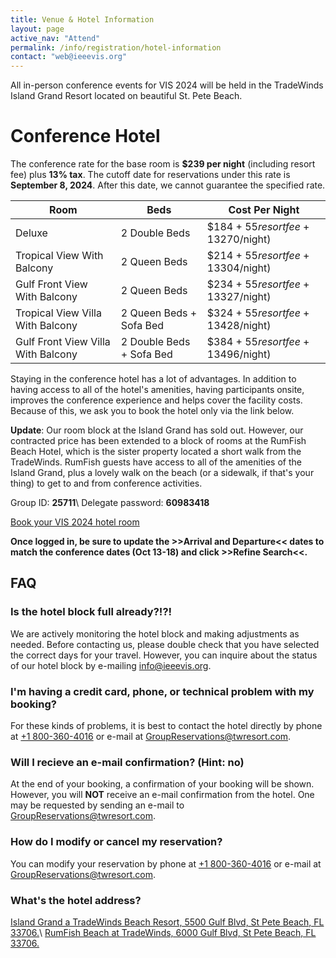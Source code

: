 ```yaml
---
title: Venue & Hotel Information
layout: page
active_nav: "Attend"
permalink: /info/registration/hotel-information
contact: "web@ieeevis.org"
---
```



All in-person conference events for VIS 2024 will be held in the TradeWinds Island Grand Resort located on beautiful St. Pete Beach.

# Conference Hotel

The conference rate for the base room is <b>$239 per night</b> (including resort fee) plus **13% tax**. The cutoff date for reservations under this rate is 
**September 8, 2024**.  After this date, we cannot guarantee the specified rate.

| Room                               | Beds          | Cost Per Night                          |
| ---------------------------------- | ------------- | --------------------------------------- |
| Deluxe                             | 2 Double Beds | $184 + $55 resort fee + 13% tax (~$270/night) |
| Tropical View With Balcony         | 2 Queen Beds  | $214 + $55 resort fee + 13% tax (~$304/night) |
| Gulf Front View With Balcony       | 2 Queen Beds  | $234 + $55 resort fee + 13% tax (~$327/night) |
| Tropical View Villa With Balcony   | 2 Queen Beds + Sofa Bed  | $324 + $55 resort fee + 13% tax (~$428/night) |
| Gulf Front View Villa With Balcony | 2 Double Beds + Sofa Bed | $384 + $55 resort fee + 13% tax (~$496/night) |

Staying in the conference hotel has a lot of advantages. In addition to having access to all of the hotel's amenities, having participants onsite, improves the conference experience and helps cover the facility costs. Because of this, we ask you to book the hotel only via the link below.

**Update**: Our room block at the Island Grand has sold out. However, our contracted price has been extended to a block of rooms at the RumFish Beach Hotel, which is the sister property located a short walk from the TradeWinds. RumFish guests have access to all of the amenities of the Island Grand, plus a lovely walk on the beach (or a sidewalk, if that's your thing) to get to and from conference activities.

Group ID: **25711**\\
Delegate password: **60983418**

<a href="https://book.rguest.com/wbe/group/1672/tradewinds/auth?group=25711" class="button" target="new_window">Book your VIS 2024 hotel room</a>

**Once logged in, be sure to update the >>Arrival and Departure<< dates to match the conference dates (Oct 13-18) and click >>Refine Search<<.**


## FAQ

### Is the hotel block full already?!?!

We are actively monitoring the hotel block and making adjustments as needed. Before contacting us, please double check that you have selected the correct days for your travel. However, you can inquire about the status of our hotel block by e-mailing <a href="mailto:info@ieeevis.org">info@ieeevis.org</a>.

### I'm having a credit card, phone, or technical problem with my booking?

For these kinds of problems, it is best to contact the hotel directly by phone at <a href="tel:+1800-360-4016">+1 800-360-4016</a> or e-mail at <a href="mailto:GroupReservations@twresort.com">GroupReservations@twresort.com</a>.

### Will I recieve an e-mail confirmation? (Hint: no)

At the end of your booking, a confirmation of your booking will be shown. However, you will <b>NOT</b> receive an e-mail confirmation from the hotel. One may be requested by sending an e-mail to <a href="mailto:GroupReservations@twresort.com">GroupReservations@twresort.com</a>.

### How do I modify or cancel my reservation?

You can modify your reservation by phone at <a href="tel:+1800-360-4016">+1 800-360-4016</a> or e-mail at <a href="mailto:GroupReservations@twresort.com">GroupReservations@twresort.com</a>.

### What's the hotel address?

<a href = "https://maps.app.goo.gl/4vyyBQU6i6TobTwY8">Island Grand a TradeWinds Beach Resort, 5500 Gulf Blvd, St Pete Beach, FL 33706.</a>\\
<a href = "https://maps.app.goo.gl/XvQ1UVjXj31oeUxU7">RumFish Beach at TradeWinds, 6000 Gulf Blvd, St Pete Beach, FL 33706.</a>

